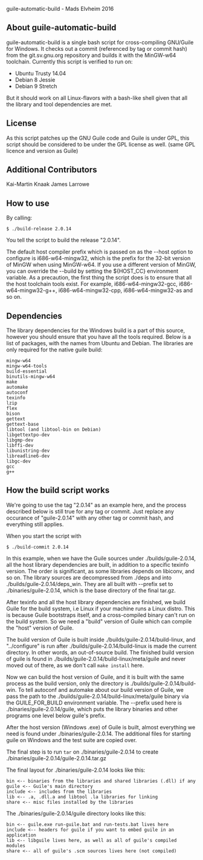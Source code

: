 guile-automatic-build - Mads Elvheim 2016

About guile-automatic-build
-------------------------------------------------------------------------------

guile-automatic-build is a single bash script for cross-compiling GNU/Guile
for Windows. It checks out a commit (referenced by tag or commit hash) from
the git.sv.gnu.org repository and builds it with the MinGW-w64 toolchain.
Currently this script is verified to run on:

* Ubuntu Trusty 14.04
* Debian 8 Jessie
* Debian 9 Stretch

But it should work on all Linux-flavors with a bash-like shell given that all
the library and tool dependencies are met.

License
-------------------------------------------------------------------------------
As this script patches up the GNU Guile code and Guile is under GPL, this
script should be considered to be under the GPL license as well. (same GPL
licence and version as Guile)

Additional Contributors
-------------------------------------------------------------------------------
Kai-Martin Knaak
James Larrowe

How to use
-------------------------------------------------------------------------------

By calling:

    $ ./build-release 2.0.14

You tell the script to build the release "2.0.14".

The default host compiler prefix which is passed on as the --host option to
configure is i686-w64-mingw32, which is the prefix for the 32-bit version of
MinGW when using MinGW-w64. If you use a different version of MinGW, you can
override the --build by setting the ${HOST_CC} environment variable.
As a precaution, the first thing the script does is to ensure that all the
host toolchain tools exist. For example, i686-w64-mingw32-gcc,
i686-w64-mingw32-g++, i686-w64-mingw32-cpp, i686-w64-mingw32-as and so on.

Dependencies
-------------------------------------------------------------------------------

The library dependencies for the Windows build is a part of this source,
however you should ensure that you have all the tools required. Below is a list
of packages, with the names from Ubuntu and Debian. The libraries are only required
for the native guile build:

    mingw-w64
    mingw-w64-tools
    build-essential
    binutils-mingw-w64
    make
    automake
    autoconf
    texinfo
    lzip
    flex
    bison
    gettext
    gettext-base
    libtool (and libtool-bin on Debian)
    libgettextpo-dev
    libgmp-dev
    libffi-dev
    libunistring-dev
    libreadline6-dev
    libgc-dev
    gcc
    g++

How the build script works
-------------------------------------------------------------------------------

We're going to use the tag "2.0.14" as an example here, and the process
described below is still true for any tag or commit. Just replace any occurance
of "guile-2.0.14" with any other tag or commit hash, and everything
still applies.

When you start the script with

    $ ./build-commit 2.0.14

In this example, when we have the Guile sources under ./builds/guile-2.0.14,
all the host library dependencies are built, in addition to a specific texinfo
version. The order is significant, as some libraries depends on libiconv, and
so on. The library sources are decompressed from
./deps and into ./builds/guile-2.0.14/deps_win. They are all built with
--prefix set to ./binaries/guile-2.0.14, which is the base directory of the
final tar.gz.

After texinfo and all the host library dependencies are finished, we build
Guile for the build system, i.e Linux if your machine runs a Linux distro.
This is because Guile bootstraps itself, and a cross-compiled binary can't
run on the build system. So we need a "build" version of Guile which can
compile the "host" version of Guile.

The build version of Guile is built inside ./builds/guile-2.0.14/build-linux,
and "../configure" is run after ./builds/guile-2.0.14/build-linux is made the
current directory. In other words, an out-of-source build. The finished build
version of guile is found in ./builds/guile-2.0.14/build-linux/meta/guile and
never moved out of there, as we don't call `make install` here.

Now we can build the host version of Guile, and it is built with the same
process as the build version, only the directory is
./builds/guile-2.0.14/build-win. To tell autoconf and automake about our build
version of Guile, we pass the path to the
./builds/guile-2.0.14/build-linux/meta/guile binary via the GUILE_FOR_BUILD
environment variable. The --prefix used here is ./binaries/guile-2.0.14/guile,
which puts the library binaries and other programs one level below guile's
prefix.

After the host version (Windows .exe) of Guile is built, almost everything we
need is found under ./binaries/guile-2.0.14. The additional files for starting
guile on Windows and the test suite are copied over.

The final step is to run `tar` on ./binaries/guile-2.0.14 to create
./binaries/guile-2.0.14/guile-2.0.14.tar.gz

The final layout for ./binaries/guile-2.0.14 looks like this:

    bin <-- binaries from the libraries and shared libraries (.dll) if any
    guile <-- Guile's main directory
    include <-- includes from the libraries
    lib <-- .a, .dll.a and libtool .la libraries for linking
    share <-- misc files installed by the libraries

The ./binaries/guile-2.0.14/guile directory looks like this:

    bin <-- guile.exe run-guile.bat and run-tests.bat lives here
    include <-- headers for guile if you want to embed guile in an application
    lib <-- libguile lives here, as well as all of guile's compiled modules
    share <-- all of guile's .scm sources lives here (not compiled)

